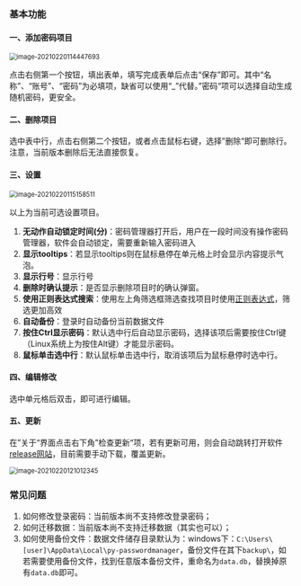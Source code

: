 ### 基本功能



#### 一、添加密码项目

<img src="D:%5CFileBox%5CCode%5CPython%5CPasswordManager%5Cpy-passwordmanager%5Creadme%5Cimage-20210220114447693.png" alt="image-20210220114447693" style="zoom:80%;" />

点击右侧第一个按钮，填出表单，填写完成表单后点击“保存”即可。其中“名称”、“账号”、“密码”为必填项，缺省可以使用“_”代替。”密码“项可以选择自动生成随机密码，更安全。

#### 二、删除项目

选中表中行，点击右侧第二个按钮，或者点击鼠标右键，选择”删除“即可删除行。注意，当前版本删除后无法直接恢复。

#### 三、设置

<img src="D:%5CFileBox%5CCode%5CPython%5CPasswordManager%5Cpy-passwordmanager%5Creadme%5Cimage-20210220115158511.png" alt="image-20210220115158511" style="zoom:80%;" />

以上为当前可选设置项目。

1.  **无动作自动锁定时间(分)**：密码管理器打开后，用户在一段时间没有操作密码管理器，软件会自动锁定，需要重新输入密码进入
2.  **显示tooltips**：若显示tooltips则在鼠标悬停在单元格上时会显示内容提示气泡。
3.  **显示行号**：显示行号
4.  **删除时确认提示**：是否显示删除项目时的确认弹窗。
5.  **使用正则表达式搜索**：使用左上角筛选框筛选查找项目时使用[正则表达式](https://deerchao.cn/tutorials/regex/regex.htm)，筛选更加高效
6.  **自动备份**：登录时自动备份当前数据文件
7.  **按住Ctrl显示密码**：默认选中行后自动显示密码，选择该项后需要按住Ctrl键（Linux系统上为按住Alt键）才能显示密码。
8.  **鼠标单击选中行**：默认鼠标单击选中行，取消该项后为鼠标悬停时选中行。

#### 四、编辑修改

选中单元格后双击，即可进行编辑。

#### 五、更新

在”关于“界面点击右下角”检查更新“项，若有更新可用，则会自动跳转打开软件[release网站](https://github.com/Malloc-Luo/py-passwordmanager/releases/tag/0.11.1)，目前需要手动下载，覆盖更新。

<img src="D:%5CFileBox%5CCode%5CPython%5CPasswordManager%5Cpy-passwordmanager%5Creadme%5Cimage-20210220121012345.png" alt="image-20210220121012345" style="zoom:80%;" />



### 常见问题

1.  如何修改登录密码：当前版本尚不支持修改登录密码；
2.  如何迁移数据：当前版本尚不支持迁移数据（其实也可以）；
3.  如何使用备份文件：数据文件储存目录默认为：windows下：`C:\Users\[user]\AppData\Local\py-passwordmanager`，备份文件在其下`backup\`，如若需要使用备份文件，找到任意版本备份文件，重命名为`data.db`，替换掉原有`data.db`即可。